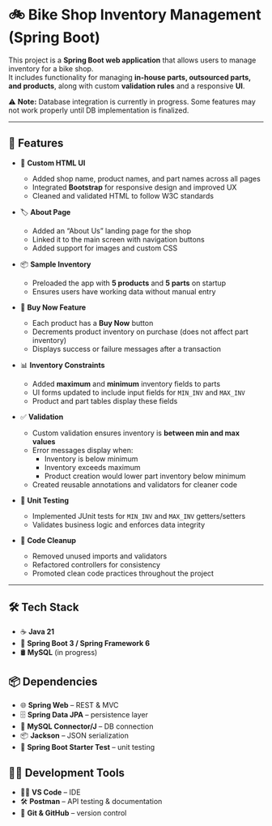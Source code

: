 # 🚲 Bike Shop Inventory Management (Spring Boot)

This project is a **Spring Boot web application** that allows users to manage inventory for a bike shop.  
It includes functionality for managing **in-house parts, outsourced parts, and products**, along with custom **validation rules** and a responsive **UI**.  

⚠️ **Note:** Database integration is currently in progress. Some features may not work properly until DB implementation is finalized.  

---

## 🌟 Features

- 🎨 **Custom HTML UI**
  - Added shop name, product names, and part names across all pages  
  - Integrated **Bootstrap** for responsive design and improved UX  
  - Cleaned and validated HTML to follow W3C standards  

- 🏷️ **About Page**
  - Added an “About Us” landing page for the shop  
  - Linked it to the main screen with navigation buttons  
  - Added support for images and custom CSS  

- 📦 **Sample Inventory**
  - Preloaded the app with **5 products** and **5 parts** on startup  
  - Ensures users have working data without manual entry  

- 🛒 **Buy Now Feature**
  - Each product has a **Buy Now** button  
  - Decrements product inventory on purchase (does not affect part inventory)  
  - Displays success or failure messages after a transaction  

- 📊 **Inventory Constraints**
  - Added **maximum** and **minimum** inventory fields to parts  
  - UI forms updated to include input fields for `MIN_INV` and `MAX_INV`  
  - Product and part tables display these fields  

- ✅ **Validation**
  - Custom validation ensures inventory is **between min and max values**  
  - Error messages display when:  
    - Inventory is below minimum  
    - Inventory exceeds maximum  
    - Product creation would lower part inventory below minimum  
  - Created reusable annotations and validators for cleaner code  

- 🧪 **Unit Testing**
  - Implemented JUnit tests for `MIN_INV` and `MAX_INV` getters/setters  
  - Validates business logic and enforces data integrity  

- 🧹 **Code Cleanup**
  - Removed unused imports and validators  
  - Refactored controllers for consistency  
  - Promoted clean code practices throughout the project  

---

## 🛠️ Tech Stack
- ☕ **Java 21**  
- 🌱 **Spring Boot 3 / Spring Framework 6**  
- 🛢️ **MySQL** (in progress)  

## 📦 Dependencies
- 🌐 **Spring Web** – REST & MVC  
- 🗄️ **Spring Data JPA** – persistence layer  
- 🔗 **MySQL Connector/J** – DB connection  
- 📦 **Jackson** – JSON serialization  
- 🧪 **Spring Boot Starter Test** – unit testing  

## 👨‍💻 Development Tools
- 🧑‍💻 **VS Code** – IDE  
- 🛠️ **Postman** – API testing & documentation  
- 🔗 **Git & GitHub** – version control  